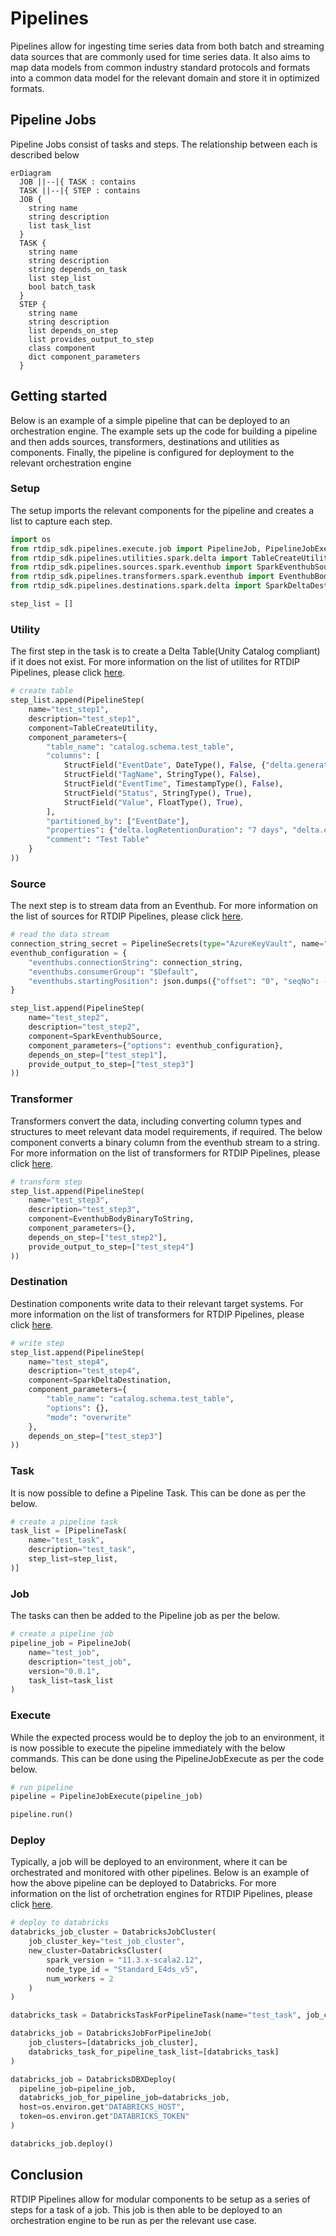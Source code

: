 # Pipelines

Pipelines allow for ingesting time series data from both batch and streaming data sources that are commonly used for time series data. It also aims to map data models from common industry standard protocols and formats into a common data model for the relevant domain and store it in optimized formats.

## Pipeline Jobs

Pipeline Jobs consist of tasks and steps. The relationship between each is described below

``` mermaid
erDiagram
  JOB ||--|{ TASK : contains
  TASK ||--|{ STEP : contains
  JOB {
    string name
    string description
    list task_list
  }
  TASK {
    string name
    string description
    string depends_on_task
    list step_list
    bool batch_task
  }
  STEP {
    string name
    string description
    list depends_on_step
    list provides_output_to_step
    class component
    dict component_parameters
  }
```

## Getting started

Below is an example of a simple pipeline that can be deployed to an orchestration engine. The example sets up the code for building a pipeline and then adds sources, transformers, destinations and utilities as components. Finally, the pipeline is configured for deployment to the relevant orchestration engine

### Setup

The setup imports the relevant components for the pipeline and creates a list to capture each step. 

```python
import os
from rtdip_sdk.pipelines.execute.job import PipelineJob, PipelineJobExecute, PipelineStep, PipelineTask
from rtdip_sdk.pipelines.utilities.spark.delta import TableCreateUtility
from rtdip_sdk.pipelines.sources.spark.eventhub import SparkEventhubSource
from rtdip_sdk.pipelines.transformers.spark.eventhub import EventhubBodyBinaryToString
from rtdip_sdk.pipelines.destinations.spark.delta import SparkDeltaDestination

step_list = []
```

### Utility 

The first step in the task is to create a Delta Table(Unity Catalog compliant) if it does not exist. For more information on the list of utilites for RTDIP Pipelines, please click [here](https://www.rtdip.io/blog/rtdip_ingestion_pipelines/#utilities).

```python
# create table
step_list.append(PipelineStep(
    name="test_step1",
    description="test_step1",
    component=TableCreateUtility,
    component_parameters={
        "table_name": "catalog.schema.test_table",
        "columns": [
            StructField("EventDate", DateType(), False, {"delta.generationExpression": "CAST(EventTime AS DATE)"}),
            StructField("TagName", StringType(), False),
            StructField("EventTime", TimestampType(), False),
            StructField("Status", StringType(), True),
            StructField("Value", FloatType(), True),
        ],
        "partitioned_by": ["EventDate"],
        "properties": {"delta.logRetentionDuration": "7 days", "delta.enableChangeDataFeed": "true"},
        "comment": "Test Table"
    }
))
```

### Source

The next step is to stream data from an Eventhub. For more information on the list of sources for RTDIP Pipelines, please click [here](https://www.rtdip.io/blog/rtdip_ingestion_pipelines/#sources).

```python
# read the data stream
connection_string_secret = PipelineSecrets(type="AzureKeyVault", name="azasex"  secret_name="eventhub-connection-string")
eventhub_configuration = {
    "eventhubs.connectionString": connection_string, 
    "eventhubs.consumerGroup": "$Default",
    "eventhubs.startingPosition": json.dumps({"offset": "0", "seqNo": -1, "enqueuedTime": None, "isInclusive": True})
}

step_list.append(PipelineStep(
    name="test_step2",
    description="test_step2",
    component=SparkEventhubSource,
    component_parameters={"options": eventhub_configuration},
    depends_on_step=["test_step1"],
    provide_output_to_step=["test_step3"]
))
```

### Transformer

Transformers convert the data, including converting column types and structures to meet relevant data model requirements, if required. The below component converts a binary column from the eventhub stream to a string. For more information on the list of transformers for RTDIP Pipelines, please click [here](https://www.rtdip.io/blog/rtdip_ingestion_pipelines/#transformers).

```python
# transform step
step_list.append(PipelineStep(
    name="test_step3",
    description="test_step3",
    component=EventhubBodyBinaryToString,
    component_parameters={},
    depends_on_step=["test_step2"],
    provide_output_to_step=["test_step4"]
))
```

### Destination

Destination components write data to their relevant target systems. For more information on the list of transformers for RTDIP Pipelines, please click [here](https://www.rtdip.io/blog/rtdip_ingestion_pipelines/#destinations).

```python
# write step
step_list.append(PipelineStep(
    name="test_step4",
    description="test_step4",
    component=SparkDeltaDestination,
    component_parameters={
        "table_name": "catalog.schema.test_table",
        "options": {},
        "mode": "overwrite"    
    },
    depends_on_step=["test_step3"]
))
```

### Task

It is now possible to define a Pipeline Task. This can be done as per the below.

```python
# create a pipeline task
task_list = [PipelineTask(
    name="test_task",
    description="test_task",
    step_list=step_list,
)]
```

### Job

The tasks can then be added to the Pipeline job as per the below.

```python
# create a pipeline job
pipeline_job = PipelineJob(
    name="test_job",
    description="test_job", 
    version="0.0.1",
    task_list=task_list
)
```

### Execute

While the expected process would be to deploy the job to an environment, it is now possible to execute the pipeline immediately with the below commands. This can be done using the PipelineJobExecute as per the code below.

```python
# run pipeline
pipeline = PipelineJobExecute(pipeline_job)

pipeline.run()
```

### Deploy

Typically, a job will be deployed to an environment, where it can be orchestrated and monitored with other pipelines. Below is an example of how the above pipeline can be deployed to Databricks.  For more information on the list of orchetration engines for RTDIP Pipelines, please click [here](https://www.rtdip.io/blog/rtdip_ingestion_pipelines/#pipeline-orchestration).

```python
# deploy to databricks
databricks_job_cluster = DatabricksJobCluster(
    job_cluster_key="test_job_cluster", 
    new_cluster=DatabricksCluster(
        spark_version = "11.3.x-scala2.12",
        node_type_id = "Standard_E4ds_v5",
        num_workers = 2
    )
)

databricks_task = DatabricksTaskForPipelineTask(name="test_task", job_cluster_key="test_job_cluster")

databricks_job = DatabricksJobForPipelineJob(
    job_clusters=[databricks_job_cluster],
    databricks_task_for_pipeline_task_list=[databricks_task]
)

databricks_job = DatabricksDBXDeploy(
  pipeline_job=pipeline_job, 
  databricks_job_for_pipeline_job=databricks_job, 
  host=os.environ.get"DATABRICKS_HOST", 
  token=os.environ.get"DATABRICKS_TOKEN"
)

databricks_job.deploy()
```

## Conclusion

RTDIP Pipelines allow for modular components to be setup as a series of steps for a task of a job. This job is then able to be deployed to an orchestration engine to be run as per the relevant use case.